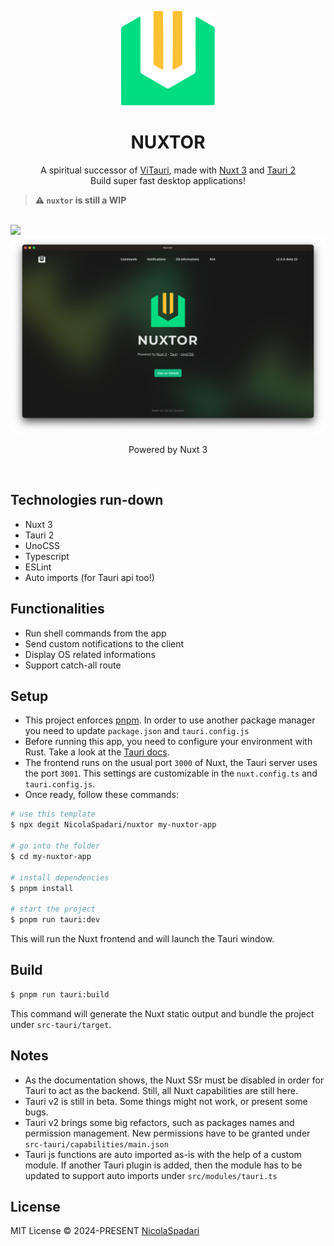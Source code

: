 <p align="center">
    <img width="150" src="./src/assets/logo.svg" alt="logo">
</p>
<h1 align="center">NUXTOR</h1>
<p align="center">
A spiritual successor of <a href="https://github.com/NicolaSpadari/vitauri">ViTauri</a>, made with <a href="https://nuxt.com">Nuxt 3</a> and <a href="https://tauri.app">Tauri 2</a>
<br>
Build super fast desktop applications!
</p>

>**⚠️ `nuxtor` is still a WIP**

<br />

<img src="https://img.shields.io/github/license/NicolaSpadari/nuxtor" />

<br />

<div align="center">
<img src="./screenshot.png">
</div>

<p align="center">Powered by Nuxt 3</p>

<br />

## Technologies run-down

- Nuxt 3
- Tauri 2
- UnoCSS
- Typescript
- ESLint
- Auto imports (for Tauri api too!)

## Functionalities

- Run shell commands from the app
- Send custom notifications to the client
- Display OS related informations
- Support catch-all route

## Setup

  - This project enforces [pnpm](https://pnpm.io). In order to use another package manager you need to update `package.json` and `tauri.config.js`
  - Before running this app, you need to configure your environment with Rust. Take a look at the [Tauri docs](https://v2.tauri.app/start/prerequisites).
  - The frontend runs on the usual port `3000` of Nuxt, the Tauri server uses the port `3001`. This settings are customizable in the `nuxt.config.ts` and `tauri.config.js`.
  - Once ready, follow these commands:

  ```sh
  # use this template
  $ npx degit NicolaSpadari/nuxtor my-nuxtor-app

  # go into the folder
  $ cd my-nuxtor-app

  # install dependencies
  $ pnpm install

  # start the project
  $ pnpm run tauri:dev
  ```

  This will run the Nuxt frontend and will launch the Tauri window.

## Build

  ```sh
  $ pnpm run tauri:build
  ```

This command will generate the Nuxt static output and bundle the project under `src-tauri/target`.

## Notes

- As the documentation shows, the Nuxt SSr must be disabled in order for Tauri to act as the backend. Still, all Nuxt capabilities are still here.
- Tauri v2 is still in beta. Some things might not work, or present some bugs.
- Tauri v2 brings some big refactors, such as packages names and permission management. New permissions have to be granted under `src-tauri/capabilities/main.json`
- Tauri js functions are auto imported as-is with the help of a custom module. If another Tauri plugin is added, then the module has to be updated to support auto imports under `src/modules/tauri.ts`

## License

MIT License © 2024-PRESENT [NicolaSpadari](https://github.com/NicolaSpadari)
